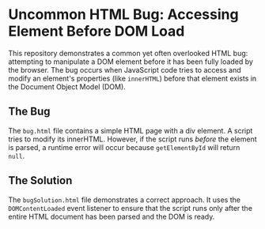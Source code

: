 # Uncommon HTML Bug: Accessing Element Before DOM Load

This repository demonstrates a common yet often overlooked HTML bug: attempting to manipulate a DOM element before it has been fully loaded by the browser. The bug occurs when JavaScript code tries to access and modify an element's properties (like `innerHTML`) before that element exists in the Document Object Model (DOM). 

## The Bug
The `bug.html` file contains a simple HTML page with a div element. A script tries to modify its innerHTML.  However, if the script runs *before* the element is parsed, a runtime error will occur because `getElementById` will return `null`.

## The Solution
The `bugSolution.html` file demonstrates a correct approach.  It uses the `DOMContentLoaded` event listener to ensure that the script runs only after the entire HTML document has been parsed and the DOM is ready.
